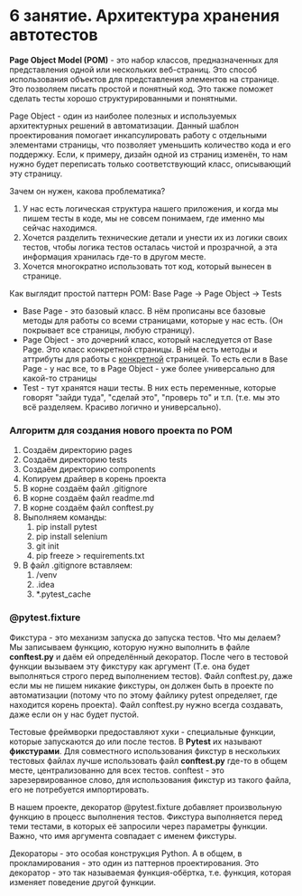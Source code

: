 # 6 занятие. Архитектура хранения автотестов

**Page Object Model (POM)** - это набор классов, предназначенных для представления одной или нескольких веб-страниц.
Это способ использования объектов для представления элементов на странице. 
Это позволяем писать простой и понятный код.
Это также поможет сделать тесты хорошо структурированными и понятными.

Page Object - один из наиболее полезных и используемых архитектурных решений в автоматизации.
Данный шаблон проектирования помогает инкапсулировать работу с отдельными элементами страницы, что позволяет уменьшить количество кода и его поддержку.
Если, к примеру, дизайн одной из страниц изменён, то нам нужно будет переписать только соответствующий класс, описывающий эту страницу.

Зачем он нужен, какова проблематика?
1. У нас есть логическая структура нашего приложения, и когда мы пишем тесты в коде, мы не совсем понимаем, где именно мы сейчас находимся. 
2. Хочется разделить технические детали и унести их из логики своих тестов, чтобы логика тестов осталась чистой и прозрачной, а эта информация хранилась где-то в другом месте.
3. Хочется многократно использовать тот код, который вынесен в странице.

Как выглядит простой паттерн POM:
Base Page -> Page Object -> Tests
- Base Page - это базовый класс. В нём прописаны все базовые методы для работы со всеми страницами, которые у нас есть.
  (Он покрывает все страницы, любую страницу).
- Page Object - это дочерний класс, который наследуется от Base Page. Это класс конкретной страницы.
В нём есть методы и аттрибуты для работы с <u>конкретной</u> страницей. 
То есть если в Base Page - у нас все, то в Page Object - уже более универсально для какой-то страницы
- Test - тут хранятся наши тесты. В них есть переменные, которые говорят "зайди туда", "сделай это", "проверь то" и т.п.
  (т.е. мы это всё разделяем. Красиво логично и универсально).

### Алгоритм для создания нового проекта по POM
1. Создаём директорию pages
2. Создаём директорию tests
3. Создаём директорию components
4. Копируем драйвер в корень проекта
5. В корне создаём файл .gitignore
6. В корне создаём файл readme.md
7. В корне создаём файл conftest.py
8. Выполняем команды:
   1. pip install pytest
   2. pip install selenium
   3. git init
   4. pip freeze > requirements.txt
9. В файл .gitignore вставляем:
   1. /venv
   2. .idea
   3. *.pytest_cache

### @pytest.fixture
Фикстура - это механизм запуска до запуска тестов. 
Что мы делаем? 
Мы записываем функцию, которую нужно выполнить в файле **conftest.py** и даём ей определённый декоратор.
После чего в тестовой функции вызываем эту фикстуру как аргумент (Т.е. она будет выполняться строго перед выполнением тестов).
Файл conftest.py, даже если мы не пишем никакие фикстуры, он должен быть в проекте по автоматизации (потому что по этому файлику pytest определяет, где находится корень проекта).
Файл conftest.py нужно всегда создавать, даже если он у нас будет пустой.

Тестовые фреймворки предоставляют хуки - специальные функции, которые запускаются до или после тестов. 
В **Pytest** их называют **фикстурами**.
Для совместного использования фикстур в нескольких тестовых файлах лучше использовать файл **conftest.py** где-то в общем месте, централизованно для всех тестов.
conftest - это зарезервированное слово, для использования фикстур из такого файла, его не потребуется импортировать.

В нашем проекте, декоратор @pytest.fixture добавляет произвольную функцию в процесс выполнения тестов. Фикстура выполняется перед теми тестами, в которых её запросили через параметры функции. Важно, что имя аргумента совпадает с именем фикстуры.

Декораторы - это особая конструкция Python. А в общем, в прокламирования - это один из паттернов проектирования.
Это декоратор - это так называемая функция-обёртка, т.е. функция, которая изменяет поведение другой функции.